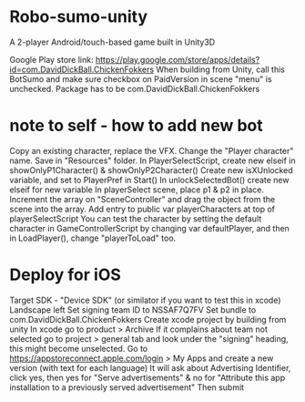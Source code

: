 # Robo-sumo-unity
A 2-player Android/touch-based game built in Unity3D

Google Play store link:
https://play.google.com/store/apps/details?id=com.DavidDickBall.ChickenFokkers
When building from Unity, call this BotSumo  and make sure checkbox on PaidVersion in scene "menu" is unchecked. 
Package has to be com.DavidDickBall.ChickenFokkers



# note to self - how to add new bot
Copy an existing character, replace the VFX. Change the "Player character" name. Save in "Resources" folder. 
In PlayerSelectScript, create new elseif in showOnlyP1Character() & showOnlyP2Character()
Create new isXUnlocked variable, and set to PlayerPref in Start()
In unlockSelectedBot() create new elseif for new variable
In playerSelect scene, place p1 & p2 in place. Increment the array on "SceneController" and drag the object from the scene into the array. 
Add entry to public var playerCharacters at top of playerSelectScript
You can test the character by setting the default character in GameControllerScript by changing var defaultPlayer, and then in LoadPlayer(), change "playerToLoad" too.


# Deploy for iOS 
Target SDK - "Device SDK" (or similator if you want to test this in xcode)
Landscape left
Set signing team ID to NSSAF7Q7FV
Set bundle to com.DavidDickBall.ChickenFokkers
Create xcode project by building from unity
In xcode go to product > Archive
If it complains about team not selected go to project > general tab and look under the "signing" heading, this might become unselected. 
Go to https://appstoreconnect.apple.com/login > My Apps and create a new version (with text for each language)
It will ask about Advertising Identifier, click yes, then yes for "Serve advertisements" & no for "Attribute this app installation to a previously served advertisement"
Then submit 